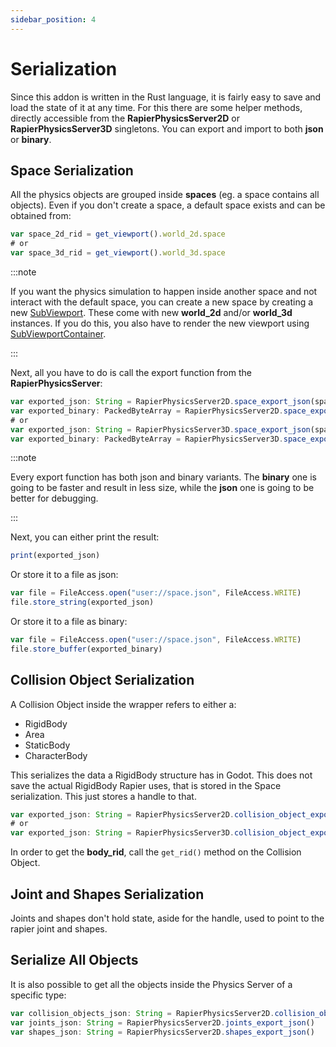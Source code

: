 ```yaml
---
sidebar_position: 4
---
```


# Serialization

Since this addon is written in the Rust language, it is fairly easy to save and load the state of it at any time. For this there are some helper methods, directly accessible from the **RapierPhysicsServer2D** or **RapierPhysicsServer3D** singletons. You can export and import to both **json** or **binary**.

## Space Serialization

All the physics objects are grouped inside **spaces** (eg. a space contains all objects). Even if you don't create a space, a default space exists and can be obtained from:

```js
var space_2d_rid = get_viewport().world_2d.space
# or
var space_3d_rid = get_viewport().world_3d.space
```


:::note

If you want the physics simulation to happen inside another space and not interact with the default space, you can create a new space by creating a new [SubViewport](https://docs.godotengine.org/en/stable/tutorials/rendering/viewports.html). These come with new **world_2d** and/or **world_3d** instances. If you do this, you also have to render the new viewport using [SubViewportContainer](https://docs.godotengine.org/en/stable/classes/class_subviewportcontainer.html#class-subviewportcontainer).

:::

Next, all you have to do is call the export function from the **RapierPhysicsServer**:

```js
var exported_json: String = RapierPhysicsServer2D.space_export_json(space_2d_rid)
var exported_binary: PackedByteArray = RapierPhysicsServer2D.space_export_binary(space_2d_rid)
# or
var exported_json: String = RapierPhysicsServer3D.space_export_json(space_3d_rid)
var exported_binary: PackedByteArray = RapierPhysicsServer3D.space_export_binary(space_3d_rid)
```


:::note

Every export function has both json and binary variants. The **binary** one is going to be faster and result in  less size, while the **json** one is going to be better for debugging.

:::

Next, you can either print the result:

```js
print(exported_json)
```

Or store it to a file as json:

```js
var file = FileAccess.open("user://space.json", FileAccess.WRITE)
file.store_string(exported_json)
```

Or store it to a file as binary:

```js
var file = FileAccess.open("user://space.json", FileAccess.WRITE)
file.store_buffer(exported_binary)
```

## Collision Object Serialization

A Collision Object inside the wrapper refers to either a:
- RigidBody
- Area
- StaticBody
- CharacterBody

This serializes the data a RigidBody structure has in Godot. This does not save the actual RigidBody Rapier uses, that is stored in the Space serialization. This just stores a handle to that.

```js
var exported_json: String = RapierPhysicsServer2D.collision_object_export_json(body_rid)
# or
var exported_json: String = RapierPhysicsServer3D.collision_object_export_json(body_rid)
```

In order to get the **body_rid**, call the `get_rid()` method on the Collision Object.

## Joint and Shapes Serialization

Joints and shapes don't hold state, aside for the handle, used to point to the rapier joint and shapes.

## Serialize All Objects

It is also possible to get all the objects inside the Physics Server of a specific type:

```js
var collision_objects_json: String = RapierPhysicsServer2D.collision_objects_export_json()
var joints_json: String = RapierPhysicsServer2D.joints_export_json()
var shapes_json: String = RapierPhysicsServer2D.shapes_export_json()
```
